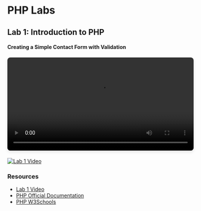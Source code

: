 # PHP Labs

## Lab 1: Introduction to PHP

#### Creating a Simple Contact Form with Validation

<div style="width: 100%; max-width: 640px; margin: 20px auto; box-shadow: 0 4px 8px rgba(0,0,0,0.1); border-radius: 8px; overflow: hidden;">
  <video width="100%" controls style="display: block;">
    <source src="https://drive.google.com/uc?export=download&id=1ipvRojJc6aYESj41lSm3TNE4mNgT8rZc" type="video/mp4">
    Your browser does not support HTML5 video. 
    <a href="https://drive.google.com/file/d/1ipvRojJc6aYESj41lSm3TNE4mNgT8rZc/view?usp=sharing" target="_blank">Download the video</a> instead.
  </video>
</div>

[![Lab 1 Video](https://img.shields.io/badge/Watch-Full%20Screen%20Version-blue)](https://drive.google.com/file/d/1ipvRojJc6aYESj41lSm3TNE4mNgT8rZc/view?usp=sharing)

### Resources

- [Lab 1 Video](https://drive.google.com/file/d/1ipvRojJc6aYESj41lSm3TNE4mNgT8rZc/view?usp=sharing)
- [PHP Official Documentation](https://www.php.net/docs.php)
- [PHP W3Schools](https://www.w3schools.com/php/default.asp)
